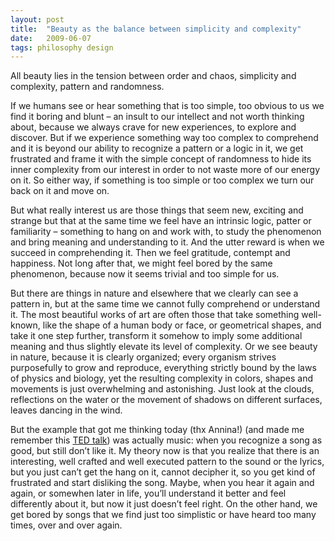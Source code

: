 ```yaml
---
layout: post
title:  "Beauty as the balance between simplicity and complexity"
date:   2009-06-07
tags: philosophy design
---
```


All beauty lies in the tension between order and chaos, simplicity and complexity, pattern and randomness.

If we humans see or hear something that is too simple, too obvious to us we find it boring and blunt – an insult to our intellect and not worth thinking about, because we always crave for new experiences, to explore and discover. But if we experience something way too complex to comprehend and it is beyond our ability to recognize a pattern or a logic in it, we get frustrated and frame it with the simple concept of randomness to hide its inner complexity from our interest in order to not waste more of our energy on it. So either way, if something is too simple or too complex we turn our back on it and move on.

But what really interest us are those things that seem new, exciting and strange but that at the same time we feel have an intrinsic logic, patter or familiarity – something to hang on and work with, to study the phenomenon and bring meaning and understanding to it. And the utter reward is when we succeed in comprehending it. Then we feel gratitude, contempt and happiness. Not long after that, we might feel bored by the same phenomenon, because now it seems trivial and too simple for us.

But there are things in nature and elsewhere that we clearly can see a pattern in, but at the same time we cannot fully comprehend or understand it. The most beautiful works of art are often those that take something well-known, like the shape of a human body or face, or geometrical shapes, and take it one step further, transform it somehow to imply some additional meaning and thus slightly elevate its level of complexity. Or we see beauty in nature, because it is clearly organized; every organism strives purposefully to grow and reproduce, everything strictly bound by the laws of physics and biology, yet the resulting complexity in colors, shapes and movements is just overwhelming and astonishing. Just look at the clouds, reflections on the water or the movement of shadows on different surfaces, leaves dancing in the wind.

But the example that got me thinking today (thx Annina!) (and made me remember this [TED talk](http://www.ted.com/talks/john_maeda_on_the_simple_life.html)) was actually music: when you recognize a song as good, but still don’t like it. My theory now is that you realize that there is an interesting, well crafted and well executed pattern to the sound or the lyrics, but you just can’t get the hang on it, cannot decipher it, so you get kind of frustrated and start disliking the song. Maybe, when you hear it again and again, or somewhen later in life, you’ll understand it better and feel differently about it, but now it just doesn’t feel right. On the other hand, we get bored by songs that we find just too simplistic or have heard too many times, over and over again.


